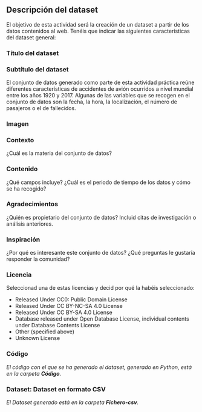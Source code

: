 ## Descripción del dataset

El objetivo de esta actividad será la creación de un dataset a partir de los datos contenidos al web. Tenéis que indicar las siguientes características del dataset general: 


<h3>Título del dataset</h3> 
  
<h3>Subtítulo del dataset</h3> 
  
  
El conjunto de datos generado como parte de esta actividad práctica reúne diferentes características de accidentes de avión ocurridos a nivel mundial entre los años 1920 y 2017. Algunas de las variables que se recogen en el conjunto de datos son la fecha, la hora, la localización, el número de pasajeros o el de fallecidos.

<h3>Imagen </h3> 

<h3>Contexto</h3> 

¿Cuál es la materia del conjunto de datos?

<h3>Contenido</h3> 

¿Qué campos incluye? ¿Cuál es el periodo de tiempo de los datos y cómo se ha recogido? 
 
 
<h3>Agradecimientos</h3>  

¿Quién es propietario del conjunto de datos? Incluid citas de investigación o análisis anteriores. 
 
<h3>Inspiración</h3>  

¿Por qué es interesante este conjunto de datos? ¿Qué preguntas le gustaría responder la comunidad?

<h3>Licencia</h3> 
Seleccionad una de estas licencias y decid por qué la habéis seleccionado: 
  <ul>
    <li>Released Under CC0: Public Domain License</li>
    <li>Released Under CC BY-NC-SA 4.0 License</li>
    <li>Released Under CC BY-SA 4.0 License</li> 
    <li>Database released under Open Database License, individual contents under Database Contents License</li> 
    <li>Other (specified above) </li> 
    <li>Unknown License</li> 
  </ul>
 
<h3>Código</h3> 

<i>El código con el que se ha generado el dataset, generado en Python, está en la carpeta <b>Código</b>.</i>
 <br>
 
<h3>Dataset: Dataset en formato CSV </h3> 
 
 <i>El Dataset generado está en la carpeta <b>Fichero-csv</b>.</i>

